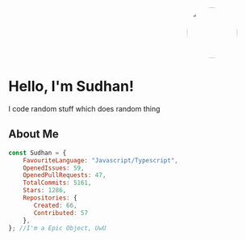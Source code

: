<!-- Header -->
<div align="right">
    <img style="width: 100px; height: 100px; border-radius: 50px; margin-right: 50px;" src="https://avatars.githubusercontent.com/u/55418697?v=4"/>
</div>

# Hello, I'm Sudhan!
I code random stuff which does random thing

<!-- About me -->
## About Me

```js
const Sudhan = {
    FavouriteLanguage: "Javascript/Typescript",
    OpenedIssues: 59,
    OpenedPullRequests: 47,
    TotalCommits: 5161,
    Stars: 1286,
    Repositories: {
       Created: 66,
       Contributed: 57
    },
}; //I'm a Epic Object, UwU
```